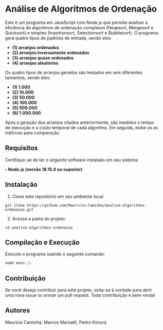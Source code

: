 # Análise de Algoritmos de Ordenação

Este é um programa em JavaScript com Node.js que permite analisar a eficiência de algoritmos de ordenação complexos (Heapsort, Mergesort e Quicksort) e simples (Insertionsort, Selectionsort e Bubblesort). O programa gera quatro tipos de padrões de entrada, sendo eles:

* **(1) arranjos ordenados**
* **(2) arranjos inversamente ordenados**
* **(3) arranjos quase ordenados**
* **(4) arranjos aleatórios**

Os quatro tipos de arranjos gerados são testados em seis diferentes tamanhos, sendo eles:

* **(1) 1.000**
* **(2) 10.000**
* **(3) 50.000**
* **(4) 100.000**
* **(5) 500.000**
* **(6) 1.000.000**

Após a geração dos arranjos citados anteriormente, são medidos o tempo de execução e o custo temporal de cada algoritmo. Em seguida, exibe os as métricas para comparação.

## Requisitos

Certifique-se de ter o seguinte software instalado em seu sistema:

**- Node.js (versão 18.15.0 ou superior)**


## Instalação

1. Clone este repositório em seu ambiente local:
```
git clone https://github.com/Mauricio-Caminha/analise-algoritmos-ordenacao.git
```

2. Acesse a pasta do projeto:

```
cd analise-algoritmos-ordenacao
```
## Compilação e Execução

Execute o programa usando o seguinte comando:
~~~~javascript
node main.js
~~~~

## Contribuição

Se você deseja contribuir para este projeto, sinta-se à vontade para abrir uma nova issue ou enviar um pull request. Toda contribuição é bem-vinda!

## Autores
Maurício Caminha, Marcos Marnatti, Pedro Kimura


